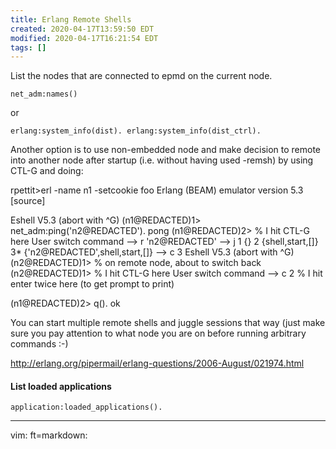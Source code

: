 ```yaml
---
title: Erlang Remote Shells
created: 2020-04-17T13:59:50 EDT
modified: 2020-04-17T16:21:54 EDT
tags: []
---
```


List the nodes that are connected to epmd on the current node.
```
net_adm:names() 
```
or

``
erlang:system_info(dist).
erlang:system_info(dist_ctrl).
``

Another option is to use non-embedded node and make decision to remote into
another node after startup (i.e. without having used -remsh) by using CTL-G
and doing:

  rpettit>erl -name n1 -setcookie foo
  Erlang (BEAM) emulator version 5.3 [source]

  Eshell V5.3  (abort with ^G)
  (n1@REDACTED)1> net_adm:ping('n2@REDACTED').
  pong
  (n1@REDACTED)2>  % I hit CTL-G here
  User switch command
   --> r 'n2@REDACTED'
   --> j
     1  {}
     2  {shell,start,[]}
     3* {'n2@REDACTED',shell,start,[]}
   --> c 3
  Eshell V5.3  (abort with ^G)
  (n2@REDACTED)1> % on remote node, about to switch back
  (n2@REDACTED)1> % I hit CTL-G here
  User switch command
   --> c 2    % I hit enter twice here (to get prompt to print)
        
  (n1@REDACTED)2> q().
  ok

You can start multiple remote shells and juggle sessions that way (just make
sure you pay attention to what node you are on before running arbitrary
commands :-)

<http://erlang.org/pipermail/erlang-questions/2006-August/021974.html>

#### List loaded applications

```
application:loaded_applications().
```

---
vim: ft=markdown:
